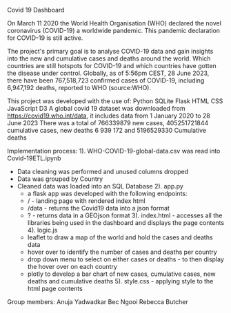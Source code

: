 Covid 19 Dashboard

On March 11 2020 the World Health Organisation (WHO) declared the novel coronavirus (COVID-19) a worldwide pandemic. This pandemic declaration for COVID-19 is still active.

The project's primary goal is to analyse COVID-19  data and gain insights into the new and cumulative cases and deaths around the world. Which countries are still hotspots for COVID-19 and which countries
have gotten the disease under control.
Globally, as of 5:56pm CEST, 28 June 2023, there have been 767,518,723 confirmed cases of COVID-19, including 6,947,192 deaths, reported to WHO (source:WHO).

This project was developed with the use of:
Python
SQLite
Flask
HTML
CSS
JavaScript
D3
A global covid 19 dataset was downloaded from https://covid19.who.int/data, it includes data from 1 January 2020 to 28 June 2023
There was a total of 766339879 new cases, 405251721844 cumulative cases, new deaths 6 939 172 and 5196529330 Cumulative deaths

Implementation process:
1). WHO-COVID-19-global-data.csv was read into Covid-19ETL.ipynb
  * Data cleaning was performed and unused columns dropped
  * Data was grouped by Country
  * Cleaned data was loaded into an SQL Database
2). app.py
    * a flask app was developed with the following endpoints:
    * / - landing page with rendered index html
    * /data - returns the Covid19 data into a json format
    *  ? - returns data in a GEOjson format
3). index.html - accesses all the libraries being used in the dashboard and displays the page contents
4). logic.js
    * leaflet to draw a map of the world and hold the cases and deaths data
    * hover over to identify the number of cases and deaths per country
    * drop down menu to select on either cases or deaths  - to then display the hover over on each country
    * plotly to develop a bar chart of new cases, cumulative cases, new deaths and cumulative deaths
5). style.css - applying style to the html page contents

Group members:
Anuja Yadwadkar
Bec Ngooi
Rebecca Butcher
